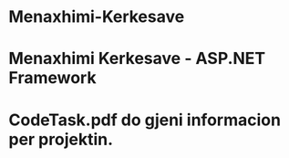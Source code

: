 # Menaxhimi-Kerkesave

<h1>Menaxhimi Kerkesave - ASP.NET Framework<h1>

CodeTask.pdf do gjeni informacion per projektin.

